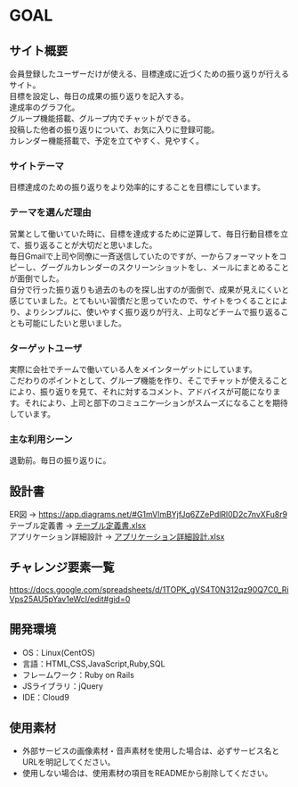 # GOAL

## サイト概要
会員登録したユーザーだけが使える、目標達成に近づくための振り返りが行えるサイト。<br>
目標を設定し、毎日の成果の振り返りを記入する。<br>
達成率のグラフ化。<br>
グループ機能搭載、グループ内でチャットができる。<br>
投稿した他者の振り返りについて、お気に入りに登録可能。<br>
カレンダー機能搭載で、予定を立てやすく、見やすく。


### サイトテーマ
目標達成のための振り返りをより効率的にすることを目標にしています。


### テーマを選んだ理由
営業として働いていた時に、目標を達成するために逆算して、毎日行動目標を立て、振り返ることが大切だと思いました。<br>
毎日Gmailで上司や同僚に一斉送信していたのですが、一からフォーマットをコピーし、グーグルカレンダーのスクリーンショットをし、メールにまとめることが面倒でした。<br>
自分で行った振り返りも過去のものを探し出すのが面倒で、成果が見えにくいと感じていました。とてもいい習慣だと思っていたので、サイトをつくることにより、よりシンプルに、使いやすく振り返りが行え、上司などチームで振り返ることも可能にしたいと思いました。

### ターゲットユーザ
実際に会社でチームで働いている人をメインターゲットにしています。<br>
こだわりのポイントとして、グループ機能を作り、そこでチャットが使えることにより、振り返りを見て、それに対するコメント、アドバイスが可能になります。それにより、上司と部下のコミュニケ―ションがスムーズになることを期待しています。

### 主な利用シーン
退勤前。毎日の振り返りに。

## 設計書
ER図 → https://app.diagrams.net/#G1mVlmBYjfJq6ZZePdlRl0D2c7nvXFu8r9<br>
テーブル定義書 → [テーブル定義書.xlsx](https://github.com/ayamiyokoi/Goal/files/6746332/default.xlsx)<br>
アプリケーション詳細設計 → [アプリケーション詳細設計.xlsx](https://github.com/ayamiyokoi/Goal/files/6747830/default.xlsx)

## チャレンジ要素一覧
https://docs.google.com/spreadsheets/d/1TOPK_gVS4T0N312qz90Q7C0_RiVps25AU5pYav1eWcI/edit#gid=0

## 開発環境
- OS：Linux(CentOS)
- 言語：HTML,CSS,JavaScript,Ruby,SQL
- フレームワーク：Ruby on Rails
- JSライブラリ：jQuery
- IDE：Cloud9

## 使用素材
- 外部サービスの画像素材・音声素材を使用した場合は、必ずサービス名とURLを明記してください。
- 使用しない場合は、使用素材の項目をREADMEから削除してください。